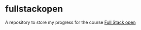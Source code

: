 # fullstackopen

A repository to store my progress for the course [Full Stack open](https://fullstackopen.com)
